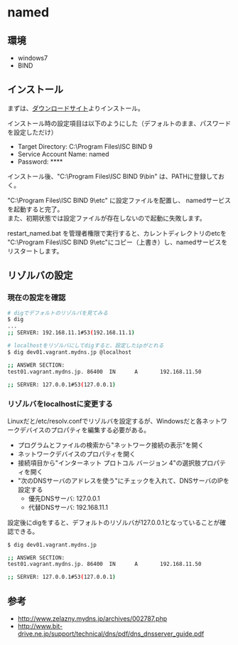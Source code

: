 # named

## 環境
* windows7
* BIND

## インストール
まずは、[ダウンロードサイト](http://www.isc.org/downloads/bind/)よりインストール。

インストール時の設定項目は以下のようにした（デフォルトのまま、パスワードを設定しただけ）
* Target Directory: C:\Program Files\ISC BIND 9
* Service Account Name: named
* Password: ****

インストール後、"C:\Program Files\ISC BIND 9\bin"  は、PATHに登録しておく。

"C:\Program Files\ISC BIND 9\etc" に設定ファイルを配置し、
namedサービスを起動すると完了。  
また、初期状態では設定ファイルが存在しないので起動に失敗します。


restart_named.bat を管理者権限で実行すると、カレントディレクトリのetcを
"C:\Program Files\ISC BIND 9\etc"にコピー（上書き）し、namedサービスをリスタートします。


## リゾルバの設定
### 現在の設定を確認
``` bash
# digでデフォルトのリゾルバを見てみる
$ dig
...
;; SERVER: 192.168.11.1#53(192.168.11.1)

# localhostをリゾルバにしてdigすると、設定したipがとれる
$ dig dev01.vagrant.mydns.jp @localhost

;; ANSWER SECTION:
test01.vagrant.mydns.jp. 86400  IN      A       192.168.11.50

;; SERVER: 127.0.0.1#53(127.0.0.1)
```

### リゾルバをlocalhostに変更する
Linuxだと/etc/resolv.confでリゾルバを設定するが、Windowsだと各ネットワークデバイスのプロパティを編集する必要がある。

* プログラムとファイルの検索から"ネットワーク接続の表示"を開く
* ネットワークデバイスのプロパティを開く
* 接続項目から"インターネット プロトコル バージョン 4"の選択肢プロパティを開く
* "次のDNSサーバのアドレスを使う"にチェックを入れて、DNSサーバのIPを設定する
    * 優先DNSサーバ: 127.0.0.1
    * 代替DNSサーバ: 192.168.11.1

設定後にdigをすると、デフォルトのリゾルバが127.0.0.1となっていることが確認できる。
``` bash
$ dig dev01.vagrant.mydns.jp

;; ANSWER SECTION:
test01.vagrant.mydns.jp. 86400  IN      A       192.168.11.50

;; SERVER: 127.0.0.1#53(127.0.0.1)
```


## 参考
* http://www.zelazny.mydns.jp/archives/002787.php
* http://www.bit-drive.ne.jp/support/technical/dns/pdf/dns_dnsserver_guide.pdf
